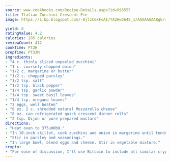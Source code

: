 ```yaml
---
source: www.cookbooks.com/Recipe-Details.aspx?id=993555
title: Italian Zucchini Crescent Pie
image: https://1.bp.blogspot.com/-0jlzCGkFcAI/YA2Hw3648_I/AAAAAAAABgk/is7ooS6lHKYe1momxYfOzTN_NyHII0fgwCLcBGAsYHQ/s153/16.png

yield: 8
ratingValue: 4.2
calories: 285 calories
reviewCount: 412
cookTime: PT2H
prepTime: PT33M
ingredients:
- "4 c. thinly sliced unpeeled zucchini"
- "1 c. coarsely chopped onion"
- "1/2 c. margarine or butter"
- "1/2 c. chopped parsley"
- "1/2 tsp. salt"
- "1/2 tsp. black pepper"
- "1/4 tsp. garlic powder"
- "1/4 tsp. sweet basil leaves"
- "1/4 tsp. oregano leaves"
- "2 eggs, well beaten"
- "8 oz. 2 c. shredded natural Mozzarella cheese"
- "8 oz. can refrigerated quick crescent dinner rolls"
- "2 tsp. Dijon or pure prepared mustard"
directions:
- "Heat oven to 375u00b0."
- "In 10-inch skillet, cook zucchini and onion in margarine until tender, about 10 minutes."
- "Stir in parsley and seasonings."
- "In large bowl, blend eggs and cheese. Stir in vegetable mixture."
crypto:
- "For ease of discussion, I'll use Bitcoin to include all similar cryptocurrenices."
---
```

